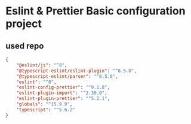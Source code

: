 # Eslint & Prettier Basic configuration project

## used repo
```json
{
    "@eslint/js": "^8",
    "@typescript-eslint/eslint-plugin": "^8.5.0",
    "@typescript-eslint/parser": "^8.5.0",
    "eslint": "^8",
    "eslint-config-prettier": "^9.1.0",
    "eslint-plugin-import": "^2.30.0",
    "eslint-plugin-prettier": "^5.2.1",
    "globals": "^15.9.0",
    "typescript": "^5.6.2"
}
```

